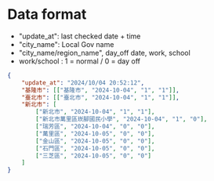 # Data format

- "update_at": last checked date + time
- "city_name": Local Gov name
- "city_name/region_name", day_off date, work, school
- work/school : 1 = normal / 0 = day off

```json
{
    "update_at": "2024/10/04 20:52:12",
    "基隆市": [["基隆市", "2024-10-04", "1", "1"]],
    "臺北市": [["臺北市", "2024-10-04", "1", "1"]],
    "新北市": [
        ["新北市", "2024-10-04", "1", "1"],
        ["新北市萬里區崁腳國民小學", "2024-10-04", "1", "0"],
        ["瑞芳區", "2024-10-04", "0", "0"],
        ["萬里區", "2024-10-05", "0", "0"],
        ["金山區", "2024-10-05", "0", "0"],
        ["石門區", "2024-10-05", "0", "0"],
        ["三芝區", "2024-10-05", "0", "0"]
    ]
}
```